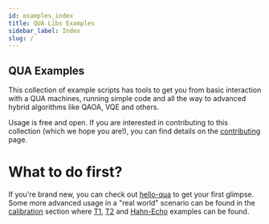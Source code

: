 ```yaml
---
id: examples_index
title: QUA Libs Examples
sidebar_label: Index
slug: /
---
```

## QUA Examples
This collection of example scripts has tools to get you from basic interaction with a QUA machines, 
running simple code and all the way to advanced hybrid algorithms like QAOA, VQE and others. 

Usage is free and open. If you are interested in contributing to this collection (which we hope you are!), 
you can find details on the [contributing]() page.


# What to do first? 

If you're brand new, you can check out [hello-qua](/examples/basics/hello-qua) to get your first glimpse. 
Some more advanced usage in a "real world" scenario can be found in the [calibration](/examples/calibration) section
where [T1](/examples/calibration/T1), [T2](/examples/calibration/T2) and [Hahn-Echo](calibration/hahn-echo) examples can be found. 

